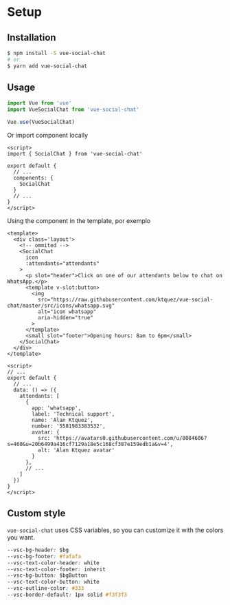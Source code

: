 # Setup

## Installation

```bash
$ npm install -S vue-social-chat
# or
$ yarn add vue-social-chat
```

## Usage

```js
import Vue from 'vue'
import VueSocialChat from 'vue-social-chat'

Vue.use(VueSocialChat)
```

Or import component locally

```vue
<script>
import { SocialChat } from 'vue-social-chat'

export default {
  // ...
  components: {
    SocialChat
  }
  // ...
}
</script>
```

Using the component in the template, por exemplo 

```vue {5,7,12}
<template>
  <div class='layout'>
    <!-- ommited -->
    <SocialChat
      icon
      :attendants="attendants"
    >
      <p slot="header">Click on one of our attendants below to chat on WhatsApp.</p>
      <template v-slot:button>
        <img
          src="https://raw.githubusercontent.com/ktquez/vue-social-chat/master/src/icons/whatsapp.svg"
          alt="icon whatsapp"
          aria-hidden="true"
        >      
      </template>
      <small slot="footer">Opening hours: 8am to 6pm</small>
    </SocialChat>
  </div>
</template>

<script>
// ...
export default {
  // ...
  data: () => ({
    attendants: [
      {
        app: 'whatsapp',
        label: 'Technical support',
        name: 'Alan Ktquez',
        number: '5581983383532',
        avatar: {
          src: 'https://avatars0.githubusercontent.com/u/8084606?s=460&u=20b6499a416cf7129a18e5c168cf387e159edb1a&v=4',
          alt: 'Alan Ktquez avatar'
        }
      },
      // ...
    ]
  })
}
</script>
```

## Custom style

`vue-social-chat` uses CSS variables, so you can customize it with the colors you want.

```css
--vsc-bg-header: $bg
--vsc-bg-footer: #fafafa
--vsc-text-color-header: white
--vsc-text-color-footer: inherit
--vsc-bg-button: $bgButton
--vsc-text-color-button: white
--vsc-outline-color: #333
--vsc-border-default: 1px solid #f3f3f3
```
